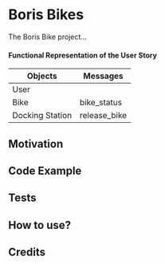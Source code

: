 # Boris Bikes

The Boris Bike project...

#### Functional Representation of the User Story

| Objects  | Messages  |
|---|---|
| User  |   |
| Bike  | bike_status  |
| Docking Station  | release_bike  |

## Motivation

## Code Example

## Tests

## How to use?

## Credits
